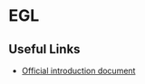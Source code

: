 # EGL

## Useful Links

* [Official introduction document](https://www.khronos.org/registry/EGL/sdk/docs/man/html/eglIntro.xhtml)
